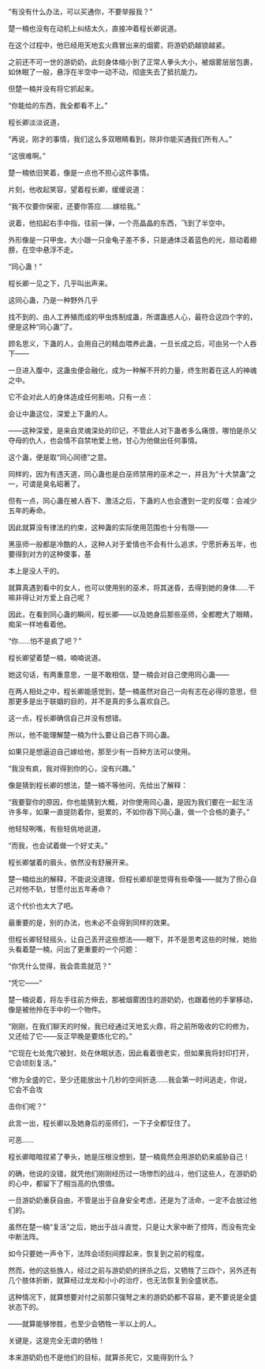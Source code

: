 “有没有什么办法，可以买通你，不要举报我？”

楚一楠也没有在动机上纠结太久，直接冲着程长卿说道。

在这个过程中，他已经用天地玄火鼎冒出来的烟雾，将游奶奶越锁越紧。

之前还不可一世的游奶奶，此刻身体缩小到了正常人拳头大小，被烟雾层层包裹，如休眠了一般，悬浮在半空中一动不动，彻底失去了抵抗能力。

但楚一楠并没有将它抓起来。

“你能给的东西，我全都看不上。”

程长卿淡淡说道，

“再说，刚才的事情，我们这么多双眼睛看到，除非你能买通我们所有人。”

“这很难啊。”

楚一楠依旧笑着，像是一点也不担心这件事情。

片刻，他收起笑容，望着程长卿，缓缓说道：

“我不仅要你保密，还要你答应……嫁给我。”

说着，他掐起右手中指，往前一弹，一个亮晶晶的东西，飞到了半空中。

外形像是一只甲虫，大小跟一只金龟子差不多，只是通体泛着蓝色的光，扇动着翅膀，在空中悬浮不走。

“同心蛊！”

程长卿一见之下，几乎叫出声来。

这同心蛊，乃是一种野外几乎

找不到的、由人工养殖而成的甲虫炼制成蛊，所谓蛊惑人心，最符合这四个字的，便是这种“同心蛊”了。

顾名思义，下蛊的人，会用自己的精血喂养此蛊，一旦长成之后，可由另一个人吞下——

一旦进入腹中，这蛊虫便会融化，成为一种解不开的力量，终生附着在这人的神魂之中。

它不会对此人的身体造成任何影响，只有一点：

会让中蛊这位，深爱上下蛊的人。

——这种深爱，是来自灵魂深处的印记，不管此人对下蛊者多么痛恨，哪怕是杀父夺母的仇人，也会情不自禁地爱上他，甘心为他做出任何事情。

这个蛊，便是取“同心同德”之意。

同样的，因为有违天道，同心蛊也是白巫师禁用的巫术之一，并且为“十大禁蛊”之一，可谓是臭名昭著了。

但有一点，同心蛊在被人吞下、激活之后，下蛊的人也会遭到一定的反噬：会减少五年的寿命。

因此就算没有律法的约束，这种蛊的实际使用范围也十分有限——

黑巫师一般都是冷酷的人，这种人对于爱情也不会有什么追求，宁愿折寿五年，也要得到对方的这种傻事，基

本上是没人干的。

就算真遇到看中的女人，也可以使用别的巫术，将其迷昏，去得到她的身体……干嘛非得让对方爱上自己呢？

因此，在看到同心蛊的瞬间，程长卿——以及她身后那些巫师，全都瞪大了眼睛，痴呆一样地看着他。

“你……怕不是疯了吧？”

程长卿望着楚一楠，喃喃说道。

她这句话，有两重意思，一是不敢相信，楚一楠会对自己使用同心蛊——

在两人相处之中，程长卿能感觉到，楚一楠虽然对自己一向有志在必得的意思，但那更多是出于联姻的目的，并不是真的多么喜欢自己。

这一点，程长卿确信自己并没有想错。

所以，他不能理解楚一楠为什么要让自己吞下同心蛊。

如果只是想逼迫自己嫁给他，那至少有一百种方法可以使用。

“我没有疯，我对得到你的心，没有兴趣。”

像是猜到程长卿的想法，楚一楠不等他问，先给出了解释：

“我要娶你的原因，你也能猜到大概，对你使用同心蛊，是因为我们要在一起生活许多年，如果一直提防着你，挺累的，不如你吞下同心蛊，做一个合格的妻子。”

他轻轻咧嘴，有些轻佻地说道，

“而我，也会试着做一个好丈夫。”

程长卿皱着的眉头，依然没有舒展开来。

楚一楠给出的解释，不能说没道理，但程长卿却是觉得有些牵强——就为了担心自己对他不轨，甘愿付出五年寿命？

这个代价也太大了吧。

最重要的是，别的办法，也未必不会得到同样的效果。

但程长卿轻轻摇头，让自己丢开这些想法——眼下，并不是思考这些的时候，她抬头看着楚一楠，问出了更重要的一个问题：

“你凭什么觉得，我会乖乖就范？”

“凭它——”

楚一楠说着，将左手往前方伸去，那被烟雾困住的游奶奶，也跟着他的手掌移动，像是被他拎在手中的一个物件。

“刚刚，在我们聊天的时候，我已经通过天地玄火鼎，将之前所吸收的它的修为，又还给了它——反正早晚是要炼化它的。”

“它现在七处鬼穴被封，处在休眠状态，因此看着很老实，但如果我将封印打开，它会顷刻复活。”

“修为全盛的它，至少还能放出十几秒的空间折迭……我会第一时间逃走，你说，它会不会攻

击你们呢？”

此言一出，程长卿以及她身后的巫师们，一下子全都怔住了。

可恶……

程长卿暗暗捏紧了拳头，她是压根没想到，楚一楠竟然会用游奶奶来威胁自己！

的确，他说的没错，就凭他们刚刚经历过一场惨烈的战斗，他们这些人，在游奶奶的心中，都留下了相当高的仇恨值。

一旦游奶奶重获自由，不管是出于自身安全考虑，还是为了活命，一定不会放过他们的。

虽然在楚一楠“复活”之后，她出于战斗直觉，只是让大家中断了控阵，而没有完全中断法阵。

如今只要她一声令下，法阵会顷刻间撑起来，恢复到之前的程度。

然而，他的这些族人，经过之前与游奶奶的拼杀之后，又牺牲了三四个，另外还有几个肢体折断，就算经过龙龙和小小的治疗，也无法恢复到全盛状态。

这种情况下，就算想要对付之前那只强弩之末的游奶奶都不容易，更不要说是全盛状态下的。

——就算能够惨胜，也至少会牺牲一半以上的人。

关键是，这是完全无谓的牺牲！

本来游奶奶也不是他们的目标，就算杀死它，又能得到什么？
